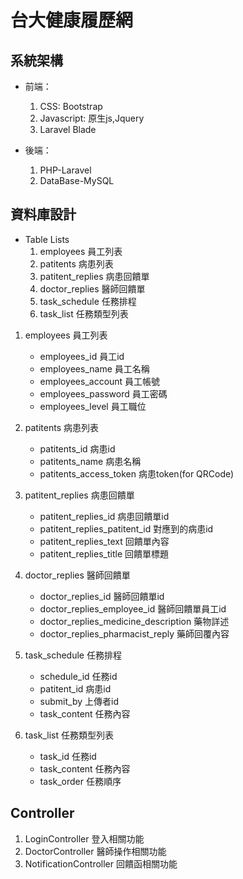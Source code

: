 # 台大健康履歷網  

## 系統架構
* 前端：  
    1. CSS: Bootstrap  
    2. Javascript: 原生js,Jquery  
    3. Laravel Blade  

* 後端：  
    1. PHP-Laravel  
    2. DataBase-MySQL  

## 資料庫設計
* Table Lists
    1. employees 員工列表   
    2. patitents 病患列表   
    3. patitent_replies 病患回饋單   
    4. doctor_replies 醫師回饋單
    5. task_schedule 任務排程
    6. task_list 任務類型列表   
 
 1. employees 員工列表  
    * employees_id 員工id  
    * employees_name 員工名稱  
    * employees_account 員工帳號  
    * employees_password 員工密碼   
    * employees_level 員工職位   
 
 2. patitents 病患列表 
    * patitents_id 病患id  
    * patitents_name 病患名稱   
    * patitents_access_token 病患token(for QRCode)  
    
 3. patitent_replies 病患回饋單  
    * patitent_replies_id 病患回饋單id  
    * patitent_replies_patitent_id 對應到的病患id  
    * patitent_replies_text 回饋單內容  
    * patitent_replies_title 回饋單標題  

 4. doctor_replies 醫師回饋單  
    * doctor_replies_id 醫師回饋單id    
    * doctor_replies_employee_id 醫師回饋單員工id  
    * doctor_replies_medicine_description 藥物詳述  
    * doctor_replies_pharmacist_reply 藥師回覆內容  
    
 5. task_schedule 任務排程
    * schedule_id 任務id
    * patitent_id 病患id
    * submit_by 上傳者id
    * task_content 任務內容
    
 6. task_list 任務類型列表
    * task_id 任務id
    * task_content 任務內容
    * task_order 任務順序

## Controller
1. LoginController 登入相關功能
2. DoctorController 醫師操作相關功能
3. NotificationController 回饋函相關功能

